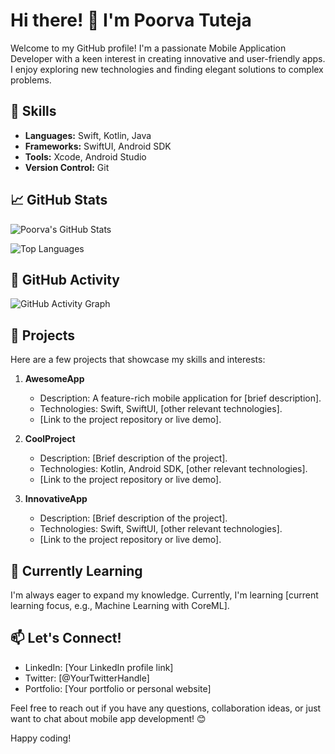 # Hi there! 👋 I'm Poorva Tuteja

Welcome to my GitHub profile! I'm a passionate Mobile Application Developer with a keen interest in creating innovative and user-friendly apps. I enjoy exploring new technologies and finding elegant solutions to complex problems.

## 🔧 Skills

- **Languages:** Swift, Kotlin, Java
- **Frameworks:** SwiftUI, Android SDK
- **Tools:** Xcode, Android Studio
- **Version Control:** Git

## 📈 GitHub Stats

![Poorva's GitHub Stats](https://github-readme-stats.vercel.app/api?username=your-username&show_icons=true&count_private=true&hide=contribs)

![Top Languages](https://github-readme-stats.vercel.app/api/top-langs/?username=your-username&layout=compact)

## 🌟 GitHub Activity

![GitHub Activity Graph](https://activity-graph.herokuapp.com/graph?username=your-username)

## 📱 Projects

Here are a few projects that showcase my skills and interests:

1. **AwesomeApp**
   - Description: A feature-rich mobile application for [brief description].
   - Technologies: Swift, SwiftUI, [other relevant technologies].
   - [Link to the project repository or live demo].

2. **CoolProject**
   - Description: [Brief description of the project].
   - Technologies: Kotlin, Android SDK, [other relevant technologies].
   - [Link to the project repository or live demo].

3. **InnovativeApp**
   - Description: [Brief description of the project].
   - Technologies: Swift, SwiftUI, [other relevant technologies].
   - [Link to the project repository or live demo].

## 🌱 Currently Learning

I'm always eager to expand my knowledge. Currently, I'm learning [current learning focus, e.g., Machine Learning with CoreML].

## 📫 Let's Connect!

- LinkedIn: [Your LinkedIn profile link]
- Twitter: [@YourTwitterHandle]
- Portfolio: [Your portfolio or personal website]

Feel free to reach out if you have any questions, collaboration ideas, or just want to chat about mobile app development! 😊

Happy coding!
